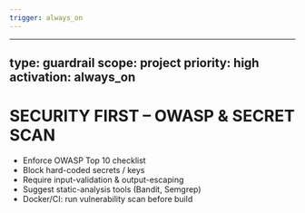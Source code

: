 ```yaml
---
trigger: always_on
---
```


---
type: guardrail
scope: project
priority: high
activation: always_on
---

# SECURITY FIRST – OWASP & SECRET SCAN
- Enforce OWASP Top 10 checklist
- Block hard-coded secrets / keys
- Require input-validation & output-escaping
- Suggest static-analysis tools (Bandit, Semgrep)
- Docker/CI: run vulnerability scan before build